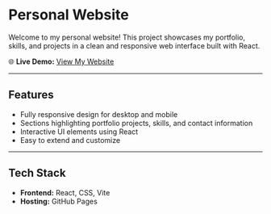# Personal Website

Welcome to my personal website! This project showcases my portfolio, skills, and projects in a clean and responsive web interface built with React.

🌐 **Live Demo:** [View My Website](https://EricVHezewijk.github.io/PersonalWebsite)

---

## Features

- Fully responsive design for desktop and mobile
- Sections highlighting portfolio projects, skills, and contact information
- Interactive UI elements using React
- Easy to extend and customize

---

## Tech Stack

- **Frontend:** React, CSS, Vite
- **Hosting:** GitHub Pages
